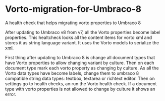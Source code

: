# Vorto-migration-for-Umbraco-8
A health check that helps migrating vorto properties to Umbraco 8

After updating to Umbraco v8 from v7, all the Vorto properties become label properties.
This healtcheck looks all the content items for vorto xml and stores it as string language variant.
It uses the Vorto models to serialize the xml.

First thing after updating to Umbraco 8 is change all document types that have Vorto properties to allow changing variant by culture.
Then on each document type mark each vorto property as changing by culture.
As all the Vorto data types have become labels, change them to umbraco 8 compatible string data types: textbox, textarea or richtext editor.
Then on settings go to health checks, an run the Vorto health check.
If a document type with vorto properties is not allowed to change by culture it shows an error.
